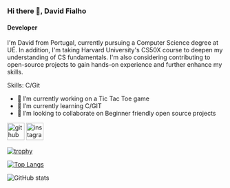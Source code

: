 ### Hi there 👋, David Fialho
#### Developer
I'm David from Portugal, currently pursuing a Computer Science degree at UÉ. In addition, I'm taking Harvard University's CS50X course to deepen my understanding of CS fundamentals. I'm also considering contributing to open-source projects to gain hands-on experience and further enhance my skills. 

Skills: C/Git

- 🔭 I’m currently working on a Tic Tac Toe game 
- 🌱 I’m currently learning C/GIT 
- 👯 I’m looking to collaborate on Beginner friendly open source projects 


[<img src='https://cdn.jsdelivr.net/npm/simple-icons@3.0.1/icons/github.svg' alt='github' height='40'>](https://github.com/davidfialhopt)  [<img src='https://cdn.jsdelivr.net/npm/simple-icons@3.0.1/icons/instagram.svg' alt='instagram' height='40'>](https://www.instagram.com/@david_amf19/)  

[![trophy](https://github-profile-trophy.vercel.app/?username=davidfialhopt)](https://github.com/ryo-ma/github-profile-trophy)

[![Top Langs](https://github-readme-stats.vercel.app/api/top-langs/?username=davidfialhopt)](https://github.com/anuraghazra/github-readme-stats)

![GitHub stats](https://github-readme-stats.vercel.app/api?username=davidfialhopt&show_icons=true)  

